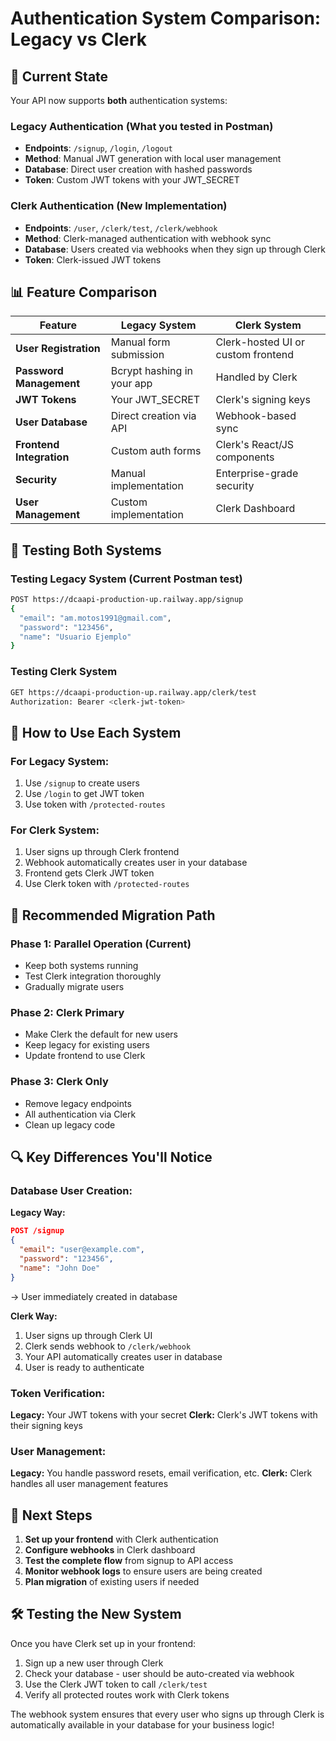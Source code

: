 # Authentication System Comparison: Legacy vs Clerk

## 🔄 Current State

Your API now supports **both** authentication systems:

### Legacy Authentication (What you tested in Postman)
- **Endpoints**: `/signup`, `/login`, `/logout`
- **Method**: Manual JWT generation with local user management
- **Database**: Direct user creation with hashed passwords
- **Token**: Custom JWT tokens with your JWT_SECRET

### Clerk Authentication (New Implementation)
- **Endpoints**: `/user`, `/clerk/test`, `/clerk/webhook`
- **Method**: Clerk-managed authentication with webhook sync
- **Database**: Users created via webhooks when they sign up through Clerk
- **Token**: Clerk-issued JWT tokens

## 📊 Feature Comparison

| Feature | Legacy System | Clerk System |
|---------|---------------|--------------|
| **User Registration** | Manual form submission | Clerk-hosted UI or custom frontend |
| **Password Management** | Bcrypt hashing in your app | Handled by Clerk |
| **JWT Tokens** | Your JWT_SECRET | Clerk's signing keys |
| **User Database** | Direct creation via API | Webhook-based sync |
| **Frontend Integration** | Custom auth forms | Clerk's React/JS components |
| **Security** | Manual implementation | Enterprise-grade security |
| **User Management** | Custom implementation | Clerk Dashboard |

## 🧪 Testing Both Systems

### Testing Legacy System (Current Postman test)
```bash
POST https://dcaapi-production-up.railway.app/signup
{
  "email": "am.motos1991@gmail.com",
  "password": "123456",
  "name": "Usuario Ejemplo"
}
```

### Testing Clerk System
```bash
GET https://dcaapi-production-up.railway.app/clerk/test
Authorization: Bearer <clerk-jwt-token>
```

## 🔧 How to Use Each System

### For Legacy System:
1. Use `/signup` to create users
2. Use `/login` to get JWT token
3. Use token with `/protected-routes`

### For Clerk System:
1. User signs up through Clerk frontend
2. Webhook automatically creates user in your database
3. Frontend gets Clerk JWT token
4. Use Clerk token with `/protected-routes`

## 🚀 Recommended Migration Path

### Phase 1: Parallel Operation (Current)
- Keep both systems running
- Test Clerk integration thoroughly
- Gradually migrate users

### Phase 2: Clerk Primary
- Make Clerk the default for new users
- Keep legacy for existing users
- Update frontend to use Clerk

### Phase 3: Clerk Only
- Remove legacy endpoints
- All authentication via Clerk
- Clean up legacy code

## 🔍 Key Differences You'll Notice

### Database User Creation:

**Legacy Way:**
```json
POST /signup
{
  "email": "user@example.com",
  "password": "123456",
  "name": "John Doe"
}
```
→ User immediately created in database

**Clerk Way:**
1. User signs up through Clerk UI
2. Clerk sends webhook to `/clerk/webhook`
3. Your API automatically creates user in database
4. User is ready to authenticate

### Token Verification:

**Legacy:** Your JWT tokens with your secret
**Clerk:** Clerk's JWT tokens with their signing keys

### User Management:

**Legacy:** You handle password resets, email verification, etc.
**Clerk:** Clerk handles all user management features

## 🎯 Next Steps

1. **Set up your frontend** with Clerk authentication
2. **Configure webhooks** in Clerk dashboard
3. **Test the complete flow** from signup to API access
4. **Monitor webhook logs** to ensure users are being created
5. **Plan migration** of existing users if needed

## 🛠️ Testing the New System

Once you have Clerk set up in your frontend:

1. Sign up a new user through Clerk
2. Check your database - user should be auto-created via webhook
3. Use the Clerk JWT token to call `/clerk/test`
4. Verify all protected routes work with Clerk tokens

The webhook system ensures that every user who signs up through Clerk is automatically available in your database for your business logic!